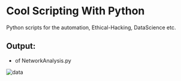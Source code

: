 # Cool Scripting With Python
Python scripts for the automation, Ethical-Hacking, DataScience etc.



## Output:
- of NetworkAnalysis.py

![data](https://user-images.githubusercontent.com/48137657/192105320-9c25102b-0b62-4cc6-ac3a-ed71ef85cfad.png)


